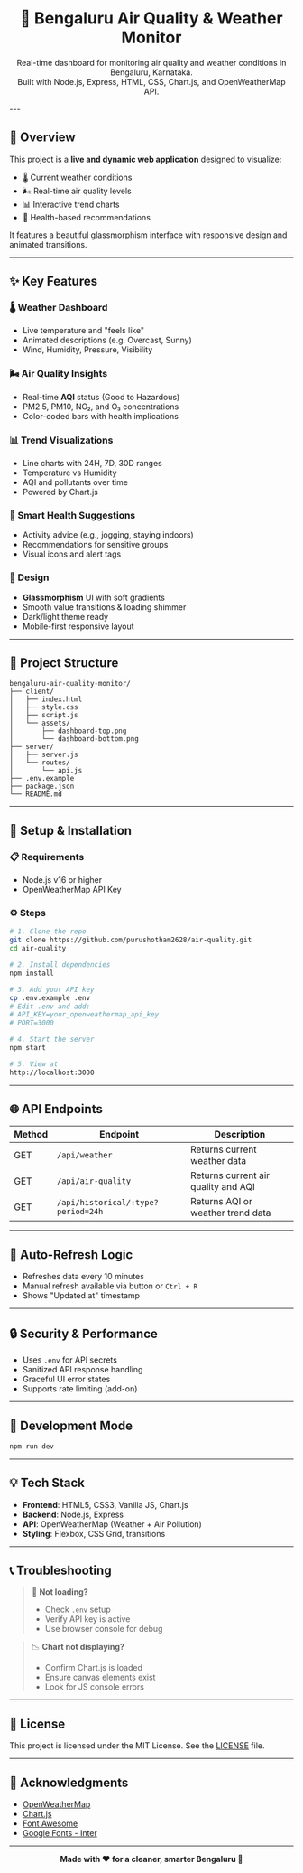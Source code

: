 <h1 align="center">🌟 Bengaluru Air Quality & Weather Monitor</h1>

<p align="center">
  Real-time dashboard for monitoring air quality and weather conditions in Bengaluru, Karnataka.<br>
  Built with Node.js, Express, HTML, CSS, Chart.js, and OpenWeatherMap API.
</p>
---

## 🚀 Overview

This project is a **live and dynamic web application** designed to visualize:
- 🌡️ Current weather conditions
- 🌬️ Real-time air quality levels
- 📊 Interactive trend charts
- 🏥 Health-based recommendations

It features a beautiful glassmorphism interface with responsive design and animated transitions.

---

## ✨ Key Features

### 🌡️ Weather Dashboard
- Live temperature and "feels like"
- Animated descriptions (e.g. Overcast, Sunny)
- Wind, Humidity, Pressure, Visibility

### 🌬️ Air Quality Insights
- Real-time **AQI** status (Good to Hazardous)
- PM2.5, PM10, NO₂, and O₃ concentrations
- Color-coded bars with health implications

### 📊 Trend Visualizations
- Line charts with 24H, 7D, 30D ranges
- Temperature vs Humidity
- AQI and pollutants over time
- Powered by Chart.js

### 🏥 Smart Health Suggestions
- Activity advice (e.g., jogging, staying indoors)
- Recommendations for sensitive groups
- Visual icons and alert tags

### 🎨 Design
- **Glassmorphism** UI with soft gradients
- Smooth value transitions & loading shimmer
- Dark/light theme ready
- Mobile-first responsive layout

---

## 📁 Project Structure

```
bengaluru-air-quality-monitor/
├── client/
│   ├── index.html
│   ├── style.css
│   ├── script.js
│   └── assets/
│       ├── dashboard-top.png
│       └── dashboard-bottom.png
├── server/
│   ├── server.js
│   └── routes/
│       └── api.js
├── .env.example
├── package.json
└── README.md
```

---

## 🔧 Setup & Installation

### 📋 Requirements
- Node.js v16 or higher
- OpenWeatherMap API Key

### ⚙️ Steps

```bash
# 1. Clone the repo
git clone https://github.com/purushotham2628/air-quality.git
cd air-quality

# 2. Install dependencies
npm install

# 3. Add your API key
cp .env.example .env
# Edit .env and add:
# API_KEY=your_openweathermap_api_key
# PORT=3000

# 4. Start the server
npm start

# 5. View at
http://localhost:3000
```

---

## 🌐 API Endpoints

| Method | Endpoint              | Description                            |
|--------|------------------------|----------------------------------------|
| GET    | `/api/weather`         | Returns current weather data           |
| GET    | `/api/air-quality`     | Returns current air quality and AQI    |
| GET    | `/api/historical/:type?period=24h` | Returns AQI or weather trend data   |

---

## 🔄 Auto-Refresh Logic

- Refreshes data every 10 minutes
- Manual refresh available via button or `Ctrl + R`
- Shows "Updated at" timestamp

---

## 🔒 Security & Performance

- Uses `.env` for API secrets
- Sanitized API response handling
- Graceful UI error states
- Supports rate limiting (add-on)

---

## 🧪 Development Mode

```bash
npm run dev
```

---

## 💡 Tech Stack

- **Frontend**: HTML5, CSS3, Vanilla JS, Chart.js
- **Backend**: Node.js, Express
- **API**: OpenWeatherMap (Weather + Air Pollution)
- **Styling**: Flexbox, CSS Grid, transitions

---

## 📞 Troubleshooting

> 💬 **Not loading?**  
> - Check `.env` setup  
> - Verify API key is active  
> - Use browser console for debug  

> 📉 **Chart not displaying?**  
> - Confirm Chart.js is loaded  
> - Ensure canvas elements exist  
> - Look for JS console errors

---

## 📄 License

This project is licensed under the MIT License. See the [LICENSE](LICENSE) file.

---

## 🙏 Acknowledgments

- [OpenWeatherMap](https://openweathermap.org/)
- [Chart.js](https://www.chartjs.org/)
- [Font Awesome](https://fontawesome.com/)
- [Google Fonts - Inter](https://fonts.google.com/specimen/Inter)

---

<p align="center"><strong>Made with ❤️ for a cleaner, smarter Bengaluru 🌱</strong></p>

